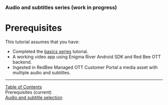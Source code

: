 ### Audio and subtitles series (work in progress)
# Prerequisites
This tutorial assumes that you have:
* Completed the [basics series](../index.md#basics-series) tutorial.
* A working video app using Enigma River Android SDK and Red Bee OTT backend.
* Ingested in RedBee Managed OTT Customer Portal a media asset with multiple audio and subtitles.


___
[Table of Contents](../index.md)<br/>
Prerequisites (current)<br/>
[Audio and subtitle selection](audio_and_text_tracks.md)<br/>
